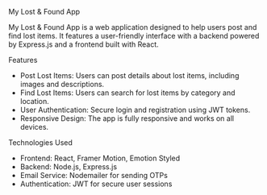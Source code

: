 My Lost & Found App

My Lost & Found App is a web application designed to help users post and find lost items. It features a user-friendly interface with a backend powered by Express.js and a frontend built with React.

Features

- Post Lost Items: Users can post details about lost items, including images and descriptions.
- Find Lost Items: Users can search for lost items by category and location.
- User Authentication: Secure login and registration using JWT tokens.
- Responsive Design: The app is fully responsive and works on all devices.

Technologies Used

- Frontend: React, Framer Motion, Emotion Styled
- Backend: Node.js, Express.js
- Email Service: Nodemailer for sending OTPs
- Authentication: JWT for secure user sessions

